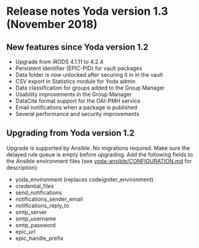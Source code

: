 # Release notes Yoda version 1.3 (November 2018)

## New features since Yoda version 1.2
- Upgrade from iRODS 4.1.11 to 4.2.4
- Persistent identifier (EPIC-PID) for vault packages
- Data folder is now unlocked after securing it in in the vault
- CSV export in Statistics module for Yoda admin
- Data classification for groups added to the Group Manager
- Usability improvements in the Group Manager
- DataCite format support for the OAI-PMH service
- Email notifications when a package is published
- Several performance and security improvements

## Upgrading from Yoda version 1.2
Upgrade is supported by Ansible. No migrations required.
Make sure the delayed rule queue is empty before upgrading.
Add the following fields to the Ansible environment files
(see [yoda-ansible/CONFIGURATION.md](https://github.com/UtrechtUniversity/yoda-ansible/blob/development/CONFIGURATION.md) for description):
- yoda_environment (replaces codeigniter_environment)
- credential_files
- send_notifications
- notifications_sender_email
- notifications_reply_to
- smtp_server
- smtp_username
- smtp_password
- epic_url
- epic_handle_prefix
